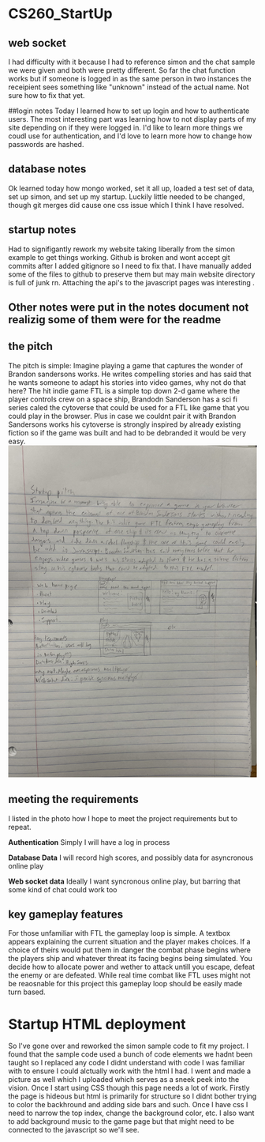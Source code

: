 # CS260_StartUp

## web socket
I had difficulty with it because I had to reference simon and the chat sample we were given and both were pretty different. So far the chat function works but if someone is logged in as the same person in two instances the receipient sees something like "unknown" instead of the actual name. Not sure how to fix that yet.

##login notes
Today I learned how to set up login and how to authenticate users. The most interesting part was learning how to not display parts of my site depending on if they were logged in. I'd like to learn more things we coudl use for authentication, and I'd love to learn more how to change how passwords are hashed.

## database notes
Ok learned today how mongo worked, set it all up, loaded a test set of data, set up simon, and set up my startup. Luckily little needed to be changed, though git merges did cause one css issue which I think I have resolved.

## startup notes
Had to signifigantly rework my website taking liberally from the simon example to get things working. Github is broken and wont accept git commits after I added gitignore so I need to fix that. I have manually added some of the files to github to preserve them but may main website directory is full of junk rn. Attaching the api's to the javascript pages was interesting .

## Other notes were put in the notes document not realizig some of them were for the readme

## the pitch
The pitch is simple: Imagine playing a game that captures the wonder of Brandon sandersons works. He writes compelling stories and has said that he wants someone to adapt his stories into video games, why not do that here? The hit indie game FTL is a simple top down 2-d game where the player controls crew on a space ship, Brandodn Sanderson has a sci fi series caled the cytoverse that could be used for a FTL like game that you could play in the browser. Plus in case we couldnt pair it with Brandon Sandersons works his cytoverse is strongly inspired by already existing fiction so if the game was built and had to be debranded it would be very easy.
![photo of my handwritten notes on the subject as well as a couple sketches](sketches_and_notes.JPG)
## meeting the requirements
I listed in the photo how I hope to meet the project requirements but to repeat.

**Authentication** Simply I will have a log in process

**Database Data** I will record high scores, and possibly data for asyncronous online play

**Web socket data** Ideally I want syncronous online play, but barring that some kind of chat could work too

## key gameplay features
For those unfamiliar with FTL the gameplay loop is simple. A textbox appears explaining the current situation and the player makes choices. If a choice of theirs would put them in danger the combat phase begins where the players ship and whatever threat its facing begins being simulated. You decide how to allocate power and wether to attack untill you escape, defeat the enemy or are defeated. While real time combat like FTL uses might not be reaosnable for this project this gameplay loop should be easily made turn based.

# Startup HTML deployment
So I've gone over and reworked the simon sample code to fit my project. I found that the sample code used a bunch of code elements we hadnt been taught so I replaced any code I didnt understand with code I was familiar with to ensure I could alctually work with the html I had. I went and made a picture as well which I uploaded which serves as a sneek peek into the vision. 
Once I start using CSS though this page needs a lot of work. Firstly the page is hideous but html is primarily for structure so I didnt bother trying to color the backhround and adding side bars and such. Once I have css I need to narrow the top index, change the background color, etc. I also want to add background music to the game page but that might need to be connected to the javascript so we'll see.
